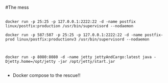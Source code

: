 #The mess


<pre>
    <code data-trim data-noescape>
docker run -p 25:25 -p 127.0.0.1:2222:22 -d -name postfix linux/postfix:production /usr/bin/supervisord --nodaemon

docker run -p 587:587 -p 25:25 -p 127.0.0.1:2222:22 -d -name postfix-prod linux/postfix:productionv3 /usr/bin/supervisord --nodaemon



docker run -p 8080:8080 -d -name jetty jettyAndCargo:latest java -Djetty.home=/opt/jetty -jar /opt/jetty/start.jar
 </code>
</pre>

 * Docker compose to the rescue!!

